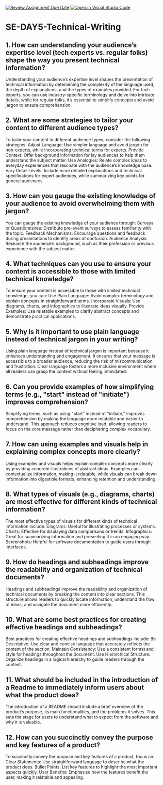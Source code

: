 [![Review Assignment Due Date](https://classroom.github.com/assets/deadline-readme-button-22041afd0340ce965d47ae6ef1cefeee28c7c493a6346c4f15d667ab976d596c.svg)](https://classroom.github.com/a/zsAR-pyY)
[![Open in Visual Studio Code](https://classroom.github.com/assets/open-in-vscode-2e0aaae1b6195c2367325f4f02e2d04e9abb55f0b24a779b69b11b9e10269abc.svg)](https://classroom.github.com/online_ide?assignment_repo_id=19039489&assignment_repo_type=AssignmentRepo)
# SE-DAY5-Technical-Writing
## 1. How can understanding your audience’s expertise level (tech experts vs. regular folks) shape the way you present technical information?
Understanding your audience’s expertise level shapes the presentation of technical information by determining the complexity of the language used, the depth of explanations, and the types of examples provided. For tech experts, you can use industry-specific terminology and delve into intricate details, while for regular folks, it’s essential to simplify concepts and avoid jargon to ensure comprehension.
## 2. What are some strategies to tailor your content to different audience types?
To tailor your content to different audience types, consider the following strategies:
Adjust Language: Use simpler language and avoid jargon for non-experts, while incorporating technical terms for experts.
Provide Context: Offer background information for lay audiences to help them understand the subject matter.
Use Analogies: Relate complex ideas to everyday experiences that resonate with the audience’s knowledge base.
Vary Detail Levels: Include more detailed explanations and technical specifications for expert audiences, while summarizing key points for general audiences.
## 3. How can you gauge the existing knowledge of your audience to avoid overwhelming them with jargon?
You can gauge the existing knowledge of your audience through:
Surveys or Questionnaires: Distribute pre-event surveys to assess familiarity with the topic.
Feedback Mechanisms: Encourage questions and feedback during presentations to identify areas of confusion.
Audience Analysis: Research the audience’s background, such as their profession or previous experience with the subject matter.
## 4. What techniques can you use to ensure your content is accessible to those with limited technical knowledge?
To ensure your content is accessible to those with limited technical knowledge, you can:
Use Plain Language: Avoid complex terminology and explain concepts in straightforward terms.
Incorporate Visuals: Use diagrams, charts, and infographics to illustrate ideas visually.
Provide Examples: Use relatable examples to clarify abstract concepts and demonstrate practical applications.

## 5. Why is it important to use plain language instead of technical jargon in your writing?
Using plain language instead of technical jargon is important because it enhances understanding and engagement. It ensures that your message is accessible to a broader audience, reducing the risk of miscommunication and frustration. Clear language fosters a more inclusive environment where all readers can grasp the content without feeling intimidated.
## 6. Can you provide examples of how simplifying terms (e.g., "start" instead of "initiate") improves comprehension?
Simplifying terms, such as using "start" instead of "initiate," improves comprehension by making the language more relatable and easier to understand. This approach reduces cognitive load, allowing readers to focus on the core message rather than deciphering complex vocabulary.
## 7. How can using examples and visuals help in explaining complex concepts more clearly?
Using examples and visuals helps explain complex concepts more clearly by providing concrete illustrations of abstract ideas. Examples can contextualize information, making it relatable, while visuals can break down information into digestible formats, enhancing retention and understanding.
## 8. What types of visuals (e.g., diagrams, charts) are most effective for different kinds of technical information?
The most effective types of visuals for different kinds of technical information include:
Diagrams: Useful for illustrating processes or systems.
Charts: Effective for displaying data comparisons or trends.
Infographics: Great for summarizing information and presenting it in an engaging way.
Screenshots: Helpful for software documentation to guide users through interfaces.

## 9. How do headings and subheadings improve the readability and organization of technical documents?
Headings and subheadings improve the readability and organization of technical documents by breaking the content into clear sections. This structure allows readers to quickly locate information, understand the flow of ideas, and navigate the document more efficiently.

## 10. What are some best practices for creating effective headings and subheadings?
Best practices for creating effective headings and subheadings include:
Be Descriptive: Use clear and concise language that accurately reflects the content of the section.
Maintain Consistency: Use a consistent format and style for headings throughout the document.
Use Hierarchical Structure: Organize headings in a logical hierarchy to guide readers through the content.
## 11. What should be included in the introduction of a Readme to immediately inform users about what the product does?
The introduction of a README should include a brief overview of the product’s purpose, its main functionalities, and the problems it solves. This sets the stage for users to understand what to expect from the software and why it is valuable.
## 12. How can you succinctly convey the purpose and key features of a product?
To succinctly convey the purpose and key features of a product, focus on:
Clear Statements: Use straightforward language to describe what the product does.
Bullet Points: List key features to highlight the most important aspects quickly.
User Benefits: Emphasize how the features benefit the user, making it relatable and appealing.
